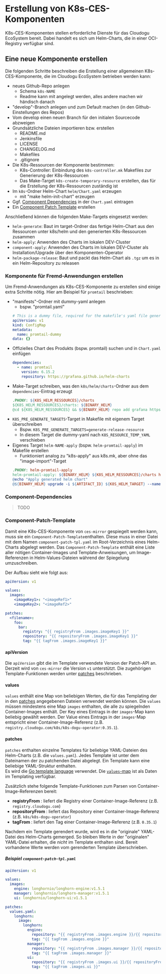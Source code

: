# Erstellung von K8s-CES-Komponenten

K8s-CES-Komponenten stellen erforderliche Dienste für das Cloudogu EcoSystem bereit.
Dabei handelt es sich um Helm-Charts, die in einer OCI-Registry verfügbar sind.

## Eine neue Komponente erstellen
Die folgenden Schritte beschreiben die Erstellung einer allgemeinen K8s-CES-Komponente, die im Cloudogu EcoSystem betrieben werden kann:

- neues Github-Repo anlegen
   - Schema `k8s-NAME`
   - Readme kann mit angelegt werden, alles andere machen wir händisch danach
- "develop"-Branch anlegen und zum Default machen (in den Github-Einstellungen des Repos)
- Vom develop einen neuen Branch für den initialen Sourcecode abzweigen
- Grundsätzliche Dateien importieren bzw. erstellen
   - README.md
   - Jenkinsfile
   - LICENSE
   - CHANGELOG.md
   - Makefiles
   - .gitignore
- Die K8s-Ressourcen der Komponente bestimmen:
  - K8s-Controller: Einbindung des `k8s-controller.mk` Makefiles zur Generierung der K8s-Ressourcen
  - Das Make-Target `k8s-create-temporary-resource` erstellen, das für die Erstellung der K8s-Ressourcen zuständig ist
- Im `k8s`-Ordner Helm-Chart `helm/Chart.yaml` erzeugen
   - mit "make helm-init-chart" erzeugen
- Ggf. [Component Dependencies](#component-dependencies) in der `Chart.yaml` eintragen
- Ein [Component Patch Template](#component-patch-template) erstellen

Anschließend können die folgenden Make-Targets eingesetzt werden:
   - `helm-generate`: Baut im target-Ordner das fertige Helm-Chart aus den Ressourcen unter k8s/helm und den generierten K8s-Ressourcen zusammen
   - `helm-apply`: Anwenden des Charts im lokalen DEV-Cluster
   - `component-apply`: Anwenden des Charts im lokalen DEV-Cluster als Installation/Upgrade über den Komponenten-Operator
   - `helm-package-release`: Baut und packt das Helm-Chart als `.tgz` um es in ein Helm-Repository zu releasen


### Komponente für Fremd-Anwendungen erstellen
Um Fremd-Anwendungen als K8s-CES-Komponente zu erstellen sind einige extra Schritte nötig.
Hier am Beispiel für `promtail` beschrieben:

- "manifests"-Ordner mit dummy-yaml anlegen
  - bspw. "promtail.yaml"
  ```yaml
  # This is a dummy file, required for the makefile's yaml file generation process for the dogu-controller.
  apiVersion: v1
  kind: ConfigMap
  metadata:
    name: promtail-dummy
  data: {}
  ```
- Offizielles Chart des Produkts (bspw. promtail) suchen und in `Chart.yaml` einfügen
  ```yaml
  dependencies:
    - name: promtail
      version: 6.15.2
      repository: https://grafana.github.io/helm-charts
  ```
- Make-Target schreiben, was den `k8s/helm/charts`-Ordner aus dem `dependencies`-Eintrag erzeugt
  ```makefile
  .PHONY: ${K8S_HELM_RESSOURCES}/charts
  ${K8S_HELM_RESSOURCES}/charts: ${BINARY_HELM}
  @cd ${K8S_HELM_RESSOURCES} && ${BINARY_HELM} repo add grafana https://grafana.github.io/helm-charts && ${BINARY_HELM} dependency build
  ```
- `K8S_PRE_GENERATE_TARGETS`-Target in Makefile mit eigenem Target überschreiben
  - Bspw. `K8S_PRE_GENERATE_TARGETS=generate-release-resource`
  - In diesem Target die dummy-yaml nach `K8S_RESOURCE_TEMP_YAML` verschieben
- Eigenes Target `helm-NAME-apply` (bspw. `helm-promtail-apply`) im Makefile erstellen
  - Funktioniert analog zu "k8s-apply" aus k8s.mk, aber ohne das "image-import"-Target
  ```makefile
  .PHONY: helm-promtail-apply
  helm-promtail-apply: ${BINARY_HELM} ${K8S_HELM_RESSOURCES}/charts helm-generate $(K8S_POST_GENERATE_TARGETS) ## Generates and installs the helm chart.
  @echo "Apply generated helm chart"
  @${BINARY_HELM} upgrade -i ${ARTIFACT_ID} ${K8S_HELM_TARGET} --namespace ${NAMESPACE} 
  ```


### Component-Dependencies

> TODO

### Component-Patch-Template
Damit eine K8s-CES-Komponente von `ces-mirror` gespiegelt werden kann, muss sie ein `Component-Patch-Template`enthalten.
Diese muss in einer Datei mit dem Namen `component-patch-tpl.yaml` im Root-Verzeichnis eines Helm-Charts abgelegt werden.
Das `Component-Patch-Template` enthält eine Liste aller nötigen Container-Images und Template-Anweisungen, um Image-Referenzen in Helm-Values-Dateien während der Spiegelung umzuschreiben.

Der Aufbau sieht wie folgt aus:
```yaml
apiVersion: v1

values:
  images:
    <imageKey1>: "<imageRef1>"
    <imageKey2>: "<imageRef2>"

patches:
  <filename>:
    foo:
      bar:
        registry: "{{ registryFrom .images.imageKey1 }}"
        repository: "{{ repositoryFrom .images.imageKey1 }}"
        tag: "{{ tagFrom .images.imageKey1 }}"
```

#### apiVersion
Die `apiVersion` gibt die im Template verwendete Version der Patch-API an.
Derzeit wird von `ces-mirror` die Version `v1` unterstützt. 
Die zugehörigen Template-Funktionen werden unter [patches](#patches) beschrieben. 

#### values
`values` enthält eine Map von beliebigen Werten, die für das Templating der in den [patches](#patches) angegebenen Dateien verwendet werden können.
Die `values` müssen mindestens eine Map `images` enthalten, die alle zu spiegelnden Container-Images enthält.
Der Key eines Eintrags in der `images`-Map kann beliebig gewählt werden.
Der Value eines Eintrags in der `images`-Map entspricht einer Container-Image-Referenz (z.B. `registry.cloudogu.com/k8s/k8s-dogu-operator:0.35.1`).

#### patches
`patches` enthalten einzelne Templates für beliebige YAML-Dateien des Helm-Charts (z.B. die `values.yaml`).
Jedes Template ist unter dem Dateinamen der zu patchenden Datei abgelegt.
Ein Template kann eine beliebige YAML-Struktur enthalten.  
Es wird die [Go template language](https://godoc.org/text/template) verwendet. 
Die [`values`-map](#values) ist als Daten im Templating verfügbar.

Zusätzlich stehe folgende Template-Funktionen zum Parsen von Container-Image-Referenzen bereit:
  - **registryFrom <string>**: liefert die Registry einer Container-Image-Referenz (z.B. `registry.cloudogu.com`)
  - **repositoryFrom <string>**: liefert das Repository einer Container-Image-Referenz (z.B. `k8s/k8s-dogu-operator`)
  - **tagFrom <string>**: liefert den Tag einer Container-Image-Referenz (z.B. `0.35.1`)

Nachdem ein Template gerendert wurde, wird es in die "originale" YAML-Datei des Helm-Charts gemerged. 
So bleiben Werte in der "originalen" YAML-Datei erhalten, die _nicht_ im Template enthalten sind.
Bereit vorhandene Werte werden vom gerenderten Template überschrieben.

##### Beispiel `component-patch-tpl.yaml`

```yaml
apiVersion: v1

values:
  images:
    engine: longhornio/longhorn-engine:v1.5.1
    manager: longhornio/longhorn-manager:v1.5.1
    ui: longhornio/longhorn-ui:v1.5.1

patches:
  values.yaml:
    longhorn:
      image:
        longhorn:
          engine:
            repository: "{{ registryFrom .images.engine }}/{{ repositoryFrom .images.engine }}"
            tag: "{{ tagFrom .images.engine }}"
          manager:
            repository: "{{ registryFrom .images.manager }}/{{ repositoryFrom .images.manager }}"
            tag: "{{ tagFrom .images.manager }}"
          ui:
            repository: "{{ registryFrom .images.ui }}/{{ repositoryFrom .images.ui }}"
            tag: "{{ tagFrom .images.ui }}"
```
